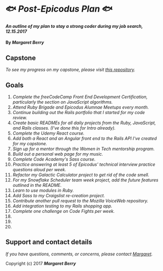 # :fish: _Post-Epicodus Plan_ :fish:

#### _An outline of my plan to stay a strong coder during my job search, 12.15.2017_

#### By _**Margaret Berry**_

## Capstone
_To see my progress on my capstone, please visit [this repository]()._

## Goals
1. _Complete the freeCodeCamp Front End Development Certification, particularly the section on JavaScript algorithms._
2. _Attend Ruby Brigade and Epicodus Alumnae Meetups every month._
3. _Continue building out the Rails portfolio that I started for my code review._
4. _Create basic READMEs for all daily projects from the Ruby, JavaScript, and Rails classes. (I've done this for Intro already)._
5. _Complete the Udemy React course._
6. _Add both a React and an Angular front end to the Rails API I've created for my capstone._
7. _Sign up for a mentor through the Women in Tech mentorship program._
8. _Build out a personal web page for my music._
9. _Complete Code Academy's Sass course._
10. _Practice answering at least 5 of Epicodus' technical interview practice questions aloud per week._
11. _Refactor my Galactic Calculator project to get rid of the code smell._
12. _For my Snowflake Scheduler team week project, add the future features outlined in the README._
13. _Learn to use modules in Ruby._
14. _Add Sass to my Craigslist re-creation project._
15. _Contribute another pull request to the Mozilla VoiceWeb repository._
16. _Add integration testing to my Rails shopping app._
17. _Complete one challenge on Code Fights per week._
18. 
19.
20.

## Support and contact details
_If you have questions, comments, or concerns, please contact [Margaret](codeberry1@gmail.com)._

Copyright (c) 2017 **_Margaret Berry_**
